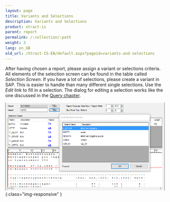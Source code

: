 ```yaml
---
layout: page
title: Variants and Selections
description: Variants and Selections
product: xtract-is
parent: report
permalink: /:collection/:path
weight: 3
lang: en_GB
old_url: /Xtract-IS-EN/default.aspx?pageid=variants-and-selections
---
```


After having chosen a report, please assign a variant or selections criteria. All elements of the selection screen can be found in the table called *Selection Screen*.
If you have a lot of selections, please create a variant in SAP. This is easier to handle than many different single selections.
Use the *Edit* link to fill in a selection. The dialog for editing a selection works like the one discussed in the [Query chapter](./query).

![Report-Variants-Selections](/img/content/Report-Variants-Selections.png){:class="img-responsive" }